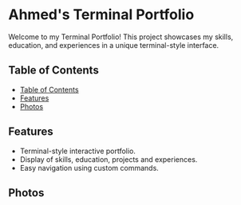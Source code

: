 # Ahmed's Terminal Portfolio

Welcome to my Terminal Portfolio! This project showcases my skills, education, and experiences in a unique terminal-style interface.

## Table of Contents
  - [Table of Contents](#table-of-contents)
  - [Features](#features)
  - [Photos](#photos)

## Features

- Terminal-style interactive portfolio.
- Display of skills, education, projects and experiences.
- Easy navigation using custom commands.

## Photos



